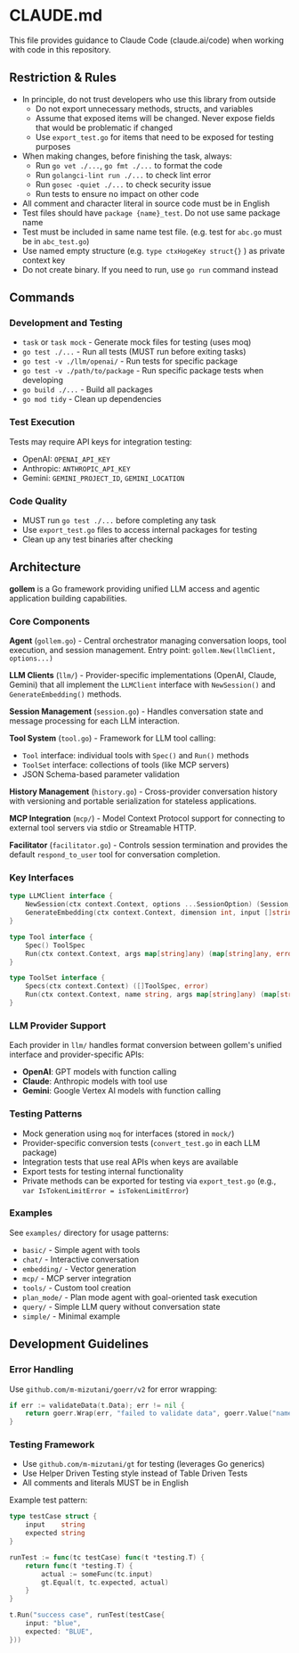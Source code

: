 # CLAUDE.md

This file provides guidance to Claude Code (claude.ai/code) when working with code in this repository.

## Restriction & Rules

- In principle, do not trust developers who use this library from outside
  - Do not export unnecessary methods, structs, and variables
  - Assume that exposed items will be changed. Never expose fields that would be problematic if changed
  - Use `export_test.go` for items that need to be exposed for testing purposes
- When making changes, before finishing the task, always:
  - Run `go vet ./...`, `go fmt ./...` to format the code
  - Run `golangci-lint run ./...` to check lint error
  - Run `gosec -quiet ./...` to check security issue
  - Run tests to ensure no impact on other code
- All comment and character literal in source code must be in English
- Test files should have `package {name}_test`. Do not use same package name
- Test must be included in same name test file. (e.g. test for `abc.go` must be in `abc_test.go`)
- Use named empty structure (e.g. `type ctxHogeKey struct{}` ) as private context key
- Do not create binary. If you need to run, use `go run` command instead

## Commands

### Development and Testing
- `task` or `task mock` - Generate mock files for testing (uses moq)
- `go test ./...` - Run all tests (MUST run before exiting tasks)
- `go test -v ./llm/openai/` - Run tests for specific package
- `go test -v ./path/to/package` - Run specific package tests when developing
- `go build ./...` - Build all packages
- `go mod tidy` - Clean up dependencies

### Test Execution
Tests may require API keys for integration testing:
- OpenAI: `OPENAI_API_KEY`
- Anthropic: `ANTHROPIC_API_KEY`
- Gemini: `GEMINI_PROJECT_ID`, `GEMINI_LOCATION`

### Code Quality
- MUST run `go test ./...` before completing any task
- Use `export_test.go` files to access internal packages for testing
- Clean up any test binaries after checking

## Architecture

**gollem** is a Go framework providing unified LLM access and agentic application building capabilities.

### Core Components

**Agent** (`gollem.go`) - Central orchestrator managing conversation loops, tool execution, and session management. Entry point: `gollem.New(llmClient, options...)`

**LLM Clients** (`llm/`) - Provider-specific implementations (OpenAI, Claude, Gemini) that all implement the `LLMClient` interface with `NewSession()` and `GenerateEmbedding()` methods.

**Session Management** (`session.go`) - Handles conversation state and message processing for each LLM interaction.

**Tool System** (`tool.go`) - Framework for LLM tool calling:
- `Tool` interface: individual tools with `Spec()` and `Run()` methods
- `ToolSet` interface: collections of tools (like MCP servers)
- JSON Schema-based parameter validation

**History Management** (`history.go`) - Cross-provider conversation history with versioning and portable serialization for stateless applications.

**MCP Integration** (`mcp/`) - Model Context Protocol support for connecting to external tool servers via stdio or Streamable HTTP.

**Facilitator** (`facilitator.go`) - Controls session termination and provides the default `respond_to_user` tool for conversation completion.

### Key Interfaces

```go
type LLMClient interface {
    NewSession(ctx context.Context, options ...SessionOption) (Session, error)
    GenerateEmbedding(ctx context.Context, dimension int, input []string) ([][]float64, error)
}

type Tool interface {
    Spec() ToolSpec
    Run(ctx context.Context, args map[string]any) (map[string]any, error)
}

type ToolSet interface {
    Specs(ctx context.Context) ([]ToolSpec, error)
    Run(ctx context.Context, name string, args map[string]any) (map[string]any, error)
}
```

### LLM Provider Support

Each provider in `llm/` handles format conversion between gollem's unified interface and provider-specific APIs:
- **OpenAI**: GPT models with function calling
- **Claude**: Anthropic models with tool use
- **Gemini**: Google Vertex AI models with function calling

### Testing Patterns

- Mock generation using `moq` for interfaces (stored in `mock/`)
- Provider-specific conversion tests (`convert_test.go` in each LLM package)
- Integration tests that use real APIs when keys are available
- Export tests for testing internal functionality
- Private methods can be exported for testing via `export_test.go` (e.g., `var IsTokenLimitError = isTokenLimitError`)

### Examples

See `examples/` directory for usage patterns:
- `basic/` - Simple agent with tools
- `chat/` - Interactive conversation
- `embedding/` - Vector generation
- `mcp/` - MCP server integration
- `tools/` - Custom tool creation
- `plan_mode/` - Plan mode agent with goal-oriented task execution
- `query/` - Simple LLM query without conversation state
- `simple/` - Minimal example

## Development Guidelines

### Error Handling
Use `github.com/m-mizutani/goerr/v2` for error wrapping:
```go
if err := validateData(t.Data); err != nil {
    return goerr.Wrap(err, "failed to validate data", goerr.Value("name", t.Name))
}
```

### Testing Framework
- Use `github.com/m-mizutani/gt` for testing (leverages Go generics)
- Use Helper Driven Testing style instead of Table Driven Tests
- All comments and literals MUST be in English

Example test pattern:
```go
type testCase struct {
    input    string
    expected string
}

runTest := func(tc testCase) func(t *testing.T) {
    return func(t *testing.T) {
        actual := someFunc(tc.input)
        gt.Equal(t, tc.expected, actual)
    }
}

t.Run("success case", runTest(testCase{
    input: "blue",
    expected: "BLUE",
}))
```
